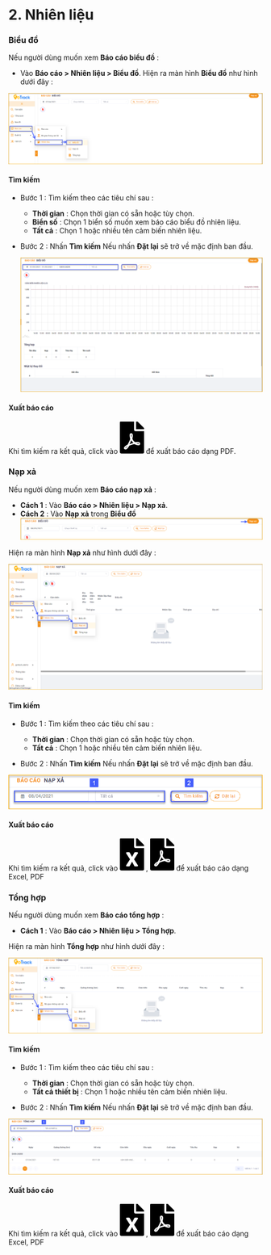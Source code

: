 # 2. Nhiên liệu

 ### Biểu đồ

Nếu người dùng muốn xem **Báo cáo biểu đồ** :  
* Vào **Báo cáo >  Nhiên liệu > Biểu đồ**.
Hiện ra màn hình **Biểu đồ** như hình dưới đây :

<span style="display:block;text-align:center">![Interface Web](/docs/assets/images/web-interface/reports/chart.png)

#### Tìm kiếm 

* Bước 1 : Tìm kiếm theo các tiêu chí sau :

    * **Thời gian** : Chọn thời gian có sẵn hoặc tùy chọn.
    * **Biển số** : Chọn 1  biển số muốn xem báo cáo biểu đồ nhiên liệu.
    * **Tất cả** : Chọn 1 hoặc nhiều tên cảm biến nhiên liệu.

* Bước 2 : Nhấn **Tìm kiếm** 
    Nếu nhấn **Đặt lại** sẽ trở về mặc định ban đầu.

    <span style="display:block;text-align:center">![Interface Web](/docs/assets/images/web-interface/reports/search-chart.png)

#### Xuất báo cáo

Khi tìm kiếm ra kết quả, click vào <span class="icon-left svg-filter-circlered">![Ok](/docs/assets/images/web-interface/icon/SVG/file-pdf1.svg) để xuất báo cáo dạng PDF.

### Nạp xả

Nếu người dùng muốn xem **Báo cáo nạp xả** :  
* **Cách 1** : Vào **Báo cáo >  Nhiên liệu > Nạp xả**.
* **Cách 2** : Vào **Nạp xả** trong **Biểu đồ** 
    <span style="display:block;text-align:center">![Interface Web](/docs/assets/images/web-interface/reports/charge-and-discharge-1.png)

Hiện ra màn hình **Nạp xả** như hình dưới đây :

<span style="display:block;text-align:center">![Interface Web](/docs/assets/images/web-interface/reports/charge-and-discharge.png)

#### Tìm kiếm 

* Bước 1 : Tìm kiếm theo các tiêu chí sau :

    * **Thời gian** : Chọn thời gian có sẵn hoặc tùy chọn.
    * **Tất cả** : Chọn 1 hoặc nhiều tên cảm biến nhiên liệu.

* Bước 2 : Nhấn **Tìm kiếm** 
    Nếu nhấn **Đặt lại** sẽ trở về mặc định ban đầu.

<span style="display:block;text-align:center">![Interface Web](/docs/assets/images/web-interface/reports/search-charge-and-discharge.png)

#### Xuất báo cáo

Khi tìm kiếm ra kết quả, click vào <span class="icon-left svg-filter-circlegreen">![Ok](/docs/assets/images/web-interface/icon/SVG/file-excel1.svg) , <span class="icon-left svg-filter-circlered">![Ok](/docs/assets/images/web-interface/icon/SVG/file-pdf1.svg) để xuất báo cáo dạng Excel, PDF

### Tổng hợp

Nếu người dùng muốn xem **Báo cáo tổng hợp** :  
* **Cách 1** : Vào **Báo cáo >  Nhiên liệu > Tổng hợp**.

Hiện ra màn hình **Tổng hợp** như hình dưới đây :

<span style="display:block;text-align:center">![Interface Web](/docs/assets/images/web-interface/reports/synthetic.png)

#### Tìm kiếm 

* Bước 1 : Tìm kiếm theo các tiêu chí sau :

    * **Thời gian** : Chọn thời gian có sẵn hoặc tùy chọn.
    * **Tất cả thiết bị** : Chọn 1 hoặc nhiều tên cảm biến nhiên liệu.

* Bước 2 : Nhấn **Tìm kiếm** 
    Nếu nhấn **Đặt lại** sẽ trở về mặc định ban đầu.

<span style="display:block;text-align:center">![Interface Web](/docs/assets/images/web-interface/reports/search-synthetic.png)

#### Xuất báo cáo

Khi tìm kiếm ra kết quả, click vào <span class="icon-left svg-filter-circlegreen">![Ok](/docs/assets/images/web-interface/icon/SVG/file-excel1.svg) , <span class="icon-left svg-filter-circlered">![Ok](/docs/assets/images/web-interface/icon/SVG/file-pdf1.svg) để xuất báo cáo dạng Excel, PDF


